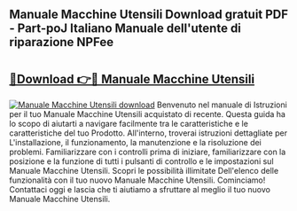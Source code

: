 ## Manuale Macchine Utensili Download gratuit PDF - Part-poJ Italiano Manuale dell'utente di riparazione NPFee

# <h2><a href="http://dfdrjjs.blite.top/?on=Manuale+Macchine+Utensili">🔗Download 👉🔴 Manuale Macchine Utensili</a></h2>

[![Manuale Macchine Utensili download](https://i.imgur.com/lujVjoI.png)](http://dfdrjjs.blite.top/?on=Manuale+Macchine+Utensili)
Benvenuto nel manuale di Istruzioni per il tuo Manuale Macchine Utensili acquistato di recente. Questa guida ha lo scopo di aiutarti a navigare facilmente tra le caratteristiche e le caratteristiche del tuo Prodotto. All'interno, troverai istruzioni dettagliate per L'installazione, il funzionamento, la manutenzione e la risoluzione dei problemi. Familiarizzare con i controlli prima di iniziare, familiarizzare con la posizione e la funzione di tutti i pulsanti di controllo e le impostazioni sul Manuale Macchine Utensili. Scopri le possibilità illimitate Dell'elenco delle funzionalità con il tuo nuovo Manuale Macchine Utensili. Cominciamo! Contattaci oggi e lascia che ti aiutiamo a sfruttare al meglio il tuo nuovo Manuale Macchine Utensili.
